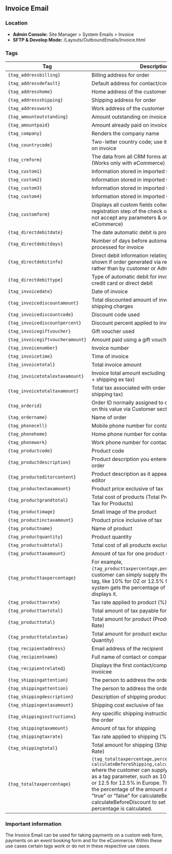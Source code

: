 ## Invoice Email

### Location
* **Admin Console:** Site Manager > System Emails > Invoice
* **SFTP & Develop Mode:** /Layouts/OutboundEmails/Invoice.html

### Tags

Tag | Description
-------------- | -------------
`{tag_addressbilling}` | Billing address for order
`{tag_addressdefault}` | Default address for contact/company
`{tag_addresshome}` | Home address of the customer
`{tag_addressshipping}` | Shipping address for order
`{tag_addresswork}` | Work address of the customer
`{tag_amountoutstanding}` | Amount outstanding on invoice
`{tag_amountpaid}` | Amount already paid on invoice
`{tag_company}` | Renders the company name
`{tag_countrycode}` | Two-letter country code; use it to indicate currency on invoice
`{tag_crmform}` | The data from all CRM forms attached to an order (Works only with eCommerce)
`{tag_custom1}` | Information stored in imported Custom 1 field
`{tag_custom2}` |   Information stored in imported Custom 2 field
`{tag_custom3}` | 	Information stored in imported Custom 3 field
`{tag_custom4}` | 	Information stored in imported Custom 4 field
`{tag_customform}`	 | Displays all custom fields collected on the registration step of the check out. (This tag does not accept any parameters & only works in eCommerce)
`{tag_directdebitdate}`	 | The date automatic debit is processed for invoice
`{tag_directdebitdays}`	 | Number of days before automatic debit is processed for invoice
`{tag_directdebitinfo}`	 | Direct debit information relating to order. Only shown if order generated via recurring engine rather than by customer or Admin.
`{tag_directdebittype}` | 	Type of automatic debit for invoice; for example, credit card or direct debit
`{tag_invoicedate}` | 	Date of invoice
`{tag_invoicediscountamount}` | 	Total discounted amount of invoice excluding shipping charges
`{tag_invoicediscountcode}`	 | Discount code used
`{tag_invoicediscountpercent}` | 	Discount percent applied to invoice total
`{tag_invoicegiftvoucher}`	 | Gift voucher used
`{tag_invoicegiftvoucheramount}` | 	Amount paid using a gift voucher
`{tag_invoicenumber}` | 	Invoice number
`{tag_invoicetime}` | 	Time of invoice
`{tag_invoicetotal}`	 | Total invoice amount
`{tag_invoicetotalextaxamount}`	 | Invoice total amount excluding tax (products ex tax + shipping ex tax)
`{tag_invoicetotaltaxamount}` | 	Total tax associated with order (product tax + shipping tax)
`{tag_orderid}`	 | Order ID normally assigned to quotes. Can search on this value via Customer section
`{tag_ordername}`	 | Name of order
`{tag_phonecell}` | 	Mobile phone number for contact/company
`{tag_phonehome}` | 	Home phone number for contact/company
`{tag_phonework}`	 | Work phone number for contact/company
`{tag_productcode}` | 	Product code
`{tag_productdescription}`	 | Product description you entered when generating order
`{tag_producteditorcontent}` | 	Product description as it appears in the WYSIWYG editor
`{tag_productextaxamount}` | 	Product price exclusive of tax
`{tag_productgrandtotal}` | 	Total cost of products (Total Product cost + Total Tax for Products)
`{tag_productimage}`	 | Small image of the product
`{tag_productinctaxamount}` | 	Product price inclusive of tax
`{tag_productname}`	 | Name of product
`{tag_productquantity}` | 	Product quantity
`{tag_productsubtotal}` | 	Total cost of all products exclusive of tax
`{tag_producttaxamount}` | 	Amount of tax for one product ($)
`{tag_producttaxpercentage}` | 	For example, `{tag_producttaxpercentage,percentage}` where customer can simply supply the percentage in the tag, like 10% for OZ or 12.5% for Europe. The system gets the percentage of the amount and displays it.
`{tag_producttaxrate}`	 | Tax rate applied to product (%)
`{tag_producttaxtotal}` | 	Total amount of tax payable for products
`{tag_producttotal}`	 | Total amount for product (Product x Quantity + Tax Rate)
`{tag_producttotalextax}`	 | Total amount for product excluding tax (Product x Quantity)
`{tag_recipientaddress}` | 	Email address of the recipient
`{tag_recipientname}` | 	Full name of contact or company
`{tag_recipientrelated}` | 	Displays the first contact/company related to the invoicee
`{tag_shippingattention}` | 	The person to address the order to
`{tag_shippingattention}` | 	The person to address the order to
`{tag_shippingdescription}` | 	Description of shipping product
`{tag_shippingextaxamount}`	 | Shipping cost exclusive of tax
`{tag_shippinginstructions}` | 	Any specific shipping instructions that accompany the order
`{tag_shippingtaxamount}` | 	Amount of tax for shipping
`{tag_shippingtaxrate}` | 	Tax rate applied to shipping (%)
`{tag_shippingtotal}` | 	Total amount for shipping (Shipping cost + Tax Rate)
`{tag_totaltaxpercentage}` | 	`{tag_totaltaxpercentage,percentage, calculateBeforeShipping,calculateBeforeDiscount}` where the customer can supply the tax percentage as a tag parameter, such as 10 for 10% in Australia or 12.5 for 12.5% in Europe. The system calculates the percentage of the amount and display it. Enter "true" or "false" for calculateBeforeShipping and calculateBeforeDiscount to set when the tax percentage is calculated.

### Important information

The Invoice Email can be used for taking payments on a custom web form, payments on an event booking form and for the eCommerce. Within these use cases certain tags work or do not in these respective use cases.
